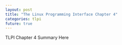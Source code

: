 ```yaml
---
layout: post
title: "The Linux Programming Interface Chapter 4"
categories: tlpi
future: true
---
```

TLPI Chapter 4 Summary Here